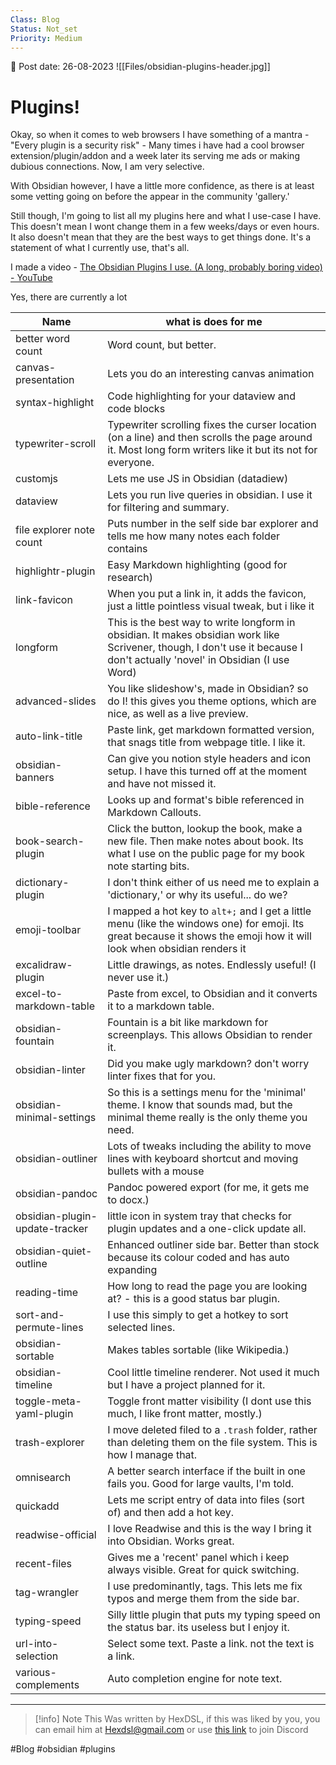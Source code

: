 ```yaml
---
Class: Blog
Status: Not_set
Priority: Medium
---
```

📆 Post date: 26-08-2023 
![[Files/obsidian-plugins-header.jpg]]
# Plugins! 
Okay, so when it comes to web browsers I have something of a mantra - "Every plugin is a security risk" - Many times i have had a cool browser extension/plugin/addon and a week later its serving me ads or making dubious connections. Now, I am very selective. 

With Obsidian however, I have a little more confidence, as there is at least some vetting going on before the appear in the community 'gallery.'

Still though, I'm going to list all my plugins here and what I use-case I have.  This doesn't mean I wont change them in a few weeks/days or even hours. It also doesn't mean that they are the best ways to get things done. It's a statement of what I currently use, that's all.

I made a video -  [The Obsidian Plugins I use. (A long, probably boring video) - YouTube](https://youtu.be/F0239G2oFMI)

Yes, there are currently a lot 

Name | what is does for me 
-----|------------------
better word count | Word count, but better.                                                           
canvas-presentation | Lets you do an interesting canvas animation
syntax-highlight | Code highlighting for your dataview and code blocks 
typewriter-scroll | Typewriter scrolling fixes the curser location (on a line) and then scrolls the page around it. Most long form writers like it but its not for everyone.
customjs | Lets me use JS in Obsidian (datadiew)
dataview | Lets you run live queries in obsidian. I use it for filtering and summary.
file explorer note count | Puts number in the self side bar explorer and tells me how many notes each folder contains
highlightr-plugin | Easy Markdown highlighting (good for research)
link-favicon | When you put a link in, it adds the favicon, just a little pointless visual tweak, but i like it 
longform | This is the best way to write longform in obsidian. It makes obsidian work like Scrivener, though, I don't use it because I don't actually 'novel' in Obsidian (I use Word)                                   
advanced-slides | You like slideshow's, made in Obsidian? so do I! this gives you theme options, which are nice, as well as a live preview.
auto-link-title | Paste link, get markdown formatted version, that snags title from webpage title. I like it.           
obsidian-banners | Can give you notion style headers and icon setup. I have this turned off at the moment and have not missed it.
bible-reference | Looks up and format's bible referenced in Markdown Callouts. 
book-search-plugin | Click the button, lookup the book, make a new file. Then make notes about book. Its what I use on the public page for my book note starting bits. 
dictionary-plugin | I don't think either of us need me to explain a 'dictionary,' or why its useful... do we? 
emoji-toolbar | I mapped a hot key to `alt+;` and I get a little menu (like the windows one) for emoji. Its great because it shows the emoji how it will look when obsidian renders it
excalidraw-plugin | Little drawings, as notes. Endlessly useful! (I never use it.)
excel-to-markdown-table | Paste from excel, to Obsidian and it converts it to a markdown table.
obsidian-fountain | Fountain is a bit like markdown for screenplays. This allows Obsidian to render it.                       
obsidian-linter | Did you make ugly markdown? don't worry linter fixes that for you.
obsidian-minimal-settings | So this is a settings menu for the 'minimal' theme. I know that sounds mad, but the minimal theme really is the only theme you need.
obsidian-outliner | Lots of tweaks including the ability to move lines with keyboard shortcut and moving bullets with a mouse
obsidian-pandoc | Pandoc powered export (for me, it gets me to docx.)
obsidian-plugin-update-tracker | little icon in system tray that checks for plugin updates and a one-click update all.
obsidian-quiet-outline | Enhanced outliner side bar. Better than stock because its colour coded and has auto expanding
reading-time | How long to read the page you are looking at? - this is a good status bar plugin.
sort-and-permute-lines | I use this simply to get a hotkey to sort selected lines.  
obsidian-sortable |  Makes tables sortable (like Wikipedia.)                                                 
obsidian-timeline | Cool little timeline renderer. Not used it much but I have a project planned for it.     
toggle-meta-yaml-plugin | Toggle front matter visibility (I dont use this much, I like front matter, mostly.)
trash-explorer | I move deleted filed to a `.trash` folder, rather than deleting them on the file system. This is how I manage that.         
omnisearch | A better search interface if the built in one fails you. Good for large vaults, I'm told.
quickadd | Lets me script entry of data into files (sort of) and then add a hot key.
readwise-official | I love Readwise and this is the way I bring it into Obsidian. Works great.
recent-files | Gives me a 'recent' panel which i keep always visible. Great for quick switching.
tag-wrangler | I use predominantly, tags. This lets me fix typos and merge them from the side bar.
typing-speed | Silly little plugin that puts my typing speed on the status bar. its useless but I enjoy it.
url-into-selection | Select some text. Paste a link. not the text is a link. 
various-complements | Auto completion engine for note text.

---

> [!info] Note
> This Was written by HexDSL, if this was liked by you, you can email him at [Hexdsl@gmail.com](mailto:hexdsl@gmail.com) or use [this link](https://discord.hexdsl.com) to join Discord

#Blog #obsidian #plugins

